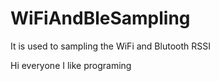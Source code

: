 # WiFiAndBleSampling
It is used to sampling the WiFi and Blutooth RSSI

Hi everyone 
I like programing
